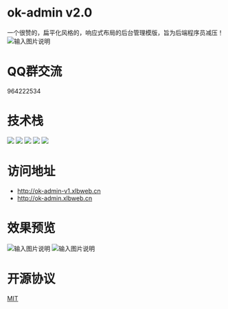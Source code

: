 # ok-admin v2.0
一个很赞的，扁平化风格的，响应式布局的后台管理模版，旨为后端程序员减压！
![输入图片说明](https://images.gitee.com/uploads/images/2019/0527/143742_f4fe1aeb_1152471.png "屏幕截图.png")

# QQ群交流
964222534

# 技术栈

<p>
  <img src="https://img.shields.io/badge/layui-2.4.5-brightgreen.svg">
  <img src="https://img.shields.io/badge/zTree-3.5.40-brightgreen.svg">
  <img src="https://img.shields.io/badge/NProgress-0.2.0-brightgreen.svg">
  <img src="https://img.shields.io/badge/ECharts-2.0-brightgreen.svg">
  <img src="https://img.shields.io/badge/Animate.css-3.7.0-brightgreen.svg">
</p>

# 访问地址
- http://ok-admin-v1.xlbweb.cn
- http://ok-admin.xlbweb.cn

# 效果预览
![输入图片说明](https://images.gitee.com/uploads/images/2019/0527/143813_cb40cd59_1152471.png "屏幕截图.png")
![输入图片说明](https://images.gitee.com/uploads/images/2019/0527/143850_1937d03c_1152471.png "屏幕截图.png")

# 开源协议
[MIT](https://github.com/bobi1234/ok-admin/blob/master/LICENSE)
